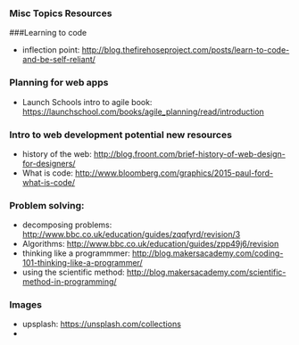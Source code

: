 ### Misc Topics Resources

###Learning to code
* inflection point: http://blog.thefirehoseproject.com/posts/learn-to-code-and-be-self-reliant/

### Planning for web apps

* Launch Schools intro to agile book: https://launchschool.com/books/agile_planning/read/introduction



### Intro to web development potential new resources

* history of the web: http://blog.froont.com/brief-history-of-web-design-for-designers/ 
* What is code: http://www.bloomberg.com/graphics/2015-paul-ford-what-is-code/


### Problem solving:
* decomposing problems: http://www.bbc.co.uk/education/guides/zqqfyrd/revision/3
* Algorithms: http://www.bbc.co.uk/education/guides/zpp49j6/revision
* thinking like a programmmer: http://blog.makersacademy.com/coding-101-thinking-like-a-programmer/
* using the scientific method: http://blog.makersacademy.com/scientific-method-in-programming/


### Images
* upsplash: https://unsplash.com/collections
* 
